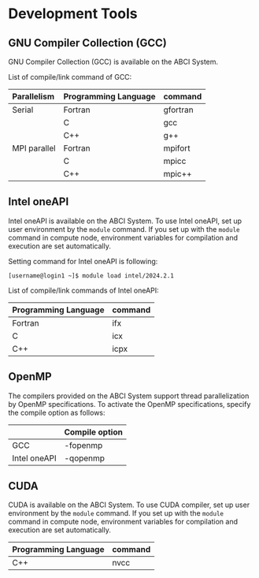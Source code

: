 # Development Tools

## GNU Compiler Collection (GCC)

GNU Compiler Collection (GCC) is available on the ABCI System.

List of compile/link command of GCC:

| Parallelism | Programming Language | command |
|:--|:--|:--|
| Serial | Fortran | gfortran |
| | C | gcc |
| | C++ | g++ |
| MPI parallel | Fortran | mpifort |
| | C | mpicc |
| | C++ | mpic++ |

## Intel oneAPI

Intel oneAPI is available on the ABCI System.
To use Intel oneAPI, set up user environment by the `module` command.
If you set up with the `module` command in compute node, environment variables for compilation and execution are set automatically.

Setting command for Intel oneAPI is following:

```
[username@login1 ~]$ module load intel/2024.2.1
```

List of compile/link commands of Intel oneAPI:

| Programming Language | command |
|:--|:--|
| Fortran | ifx |
| C | icx |
| C++ | icpx |

## OpenMP

The compilers provided on the ABCI System support thread parallelization by OpenMP specifications.
To activate the OpenMP specifications, specify the compile option as follows:

| | Compile option |
|:--|:--|
| GCC | -fopenmp |
| Intel oneAPI | -qopenmp |

## CUDA

CUDA is available on the ABCI System.
To use CUDA compiler, set up user environment by the `module` command.
If you set up with the `module` command in compute node, environment variables for compilation and execution are set automatically.

| Programming Language | command |
|:--|:--|
| C++ | nvcc |
